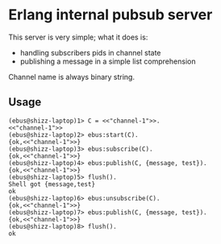 Erlang internal pubsub server
=============================

This server is very simple; what it does is:

 - handling subscribers pids in channel state
 - publishing a message in a simple list comprehension

Channel name is always binary string.

Usage
-----

    (ebus@shizz-laptop)1> C = <<"channel-1">>.
    <<"channel-1">>
    (ebus@shizz-laptop)2> ebus:start(C).
    {ok,<<"channel-1">>}
    (ebus@shizz-laptop)3> ebus:subscribe(C).
    {ok,<<"channel-1">>}
    (ebus@shizz-laptop)4> ebus:publish(C, {message, test}).
    {ok,<<"channel-1">>}
    (ebus@shizz-laptop)5> flush().
    Shell got {message,test}
    ok
    (ebus@shizz-laptop)6> ebus:unsubscribe(C).             
    {ok,<<"channel-1">>}
    (ebus@shizz-laptop)7> ebus:publish(C, {message, test}).
    {ok,<<"channel-1">>}
    (ebus@shizz-laptop)8> flush().                         
    ok
